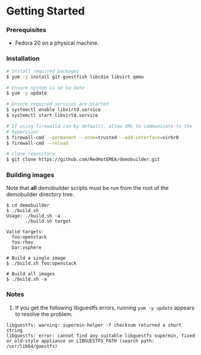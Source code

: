 # Getting Started

### Prerequisites

- Fedora 20 on a physical machine.

### Installation

```bash
# Install required packages
$ yum -y install git guestfish libcdio libvirt qemu

# Ensure system is up to date
$ yum -y update

# Ensure required services are started
$ systemctl enable libvirtd.service
$ systemctl start libvirtd.service

# If using firewalld (on by default), allow VMs to communicate to the
# hypervisor
$ firewall-cmd --permanent --zone=trusted --add-interface=virbr0
$ firewall-cmd --reload

# Clone repository
$ git clone https://github.com/RedHatEMEA/demobuilder.git
```

### Building images

Note that **all** demobuilder scripts must be run from the root of the
demobuilder directory tree.

```
$ cd demobuilder
$ ./build.sh
Usage: ./build.sh -a
       ./build.sh target

Valid targets:
  foo:openstack
  foo:rhev
  bar:vsphere

# Build a single image
$ ./build.sh foo:openstack

# Build all images
$ ./build.sh -a
```

### Notes

1. If you get the following libguestfs errors, running `yum -y update`
   appears to resolve the problem.
```
libguestfs: warning: supermin-helper -f checksum returned a short string
libguestfs: error: cannot find any suitable libguestfs supermin, fixed
or old-style appliance on LIBGUESTFS_PATH (search path:
/usr/lib64/guestfs)
```
